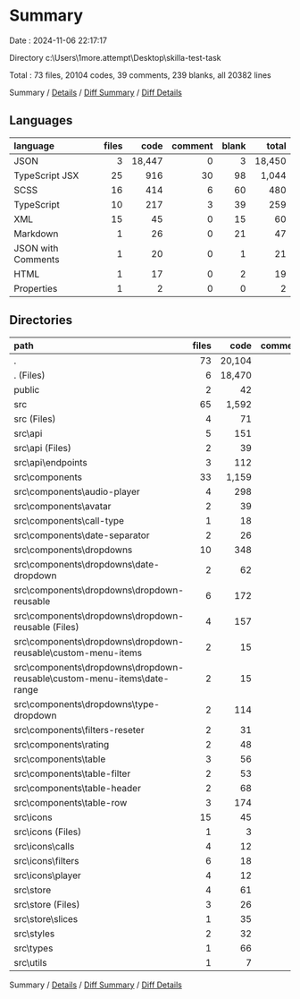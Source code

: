 # Summary

Date : 2024-11-06 22:17:17

Directory c:\\Users\\1more.attempt\\Desktop\\skilla-test-task

Total : 73 files,  20104 codes, 39 comments, 239 blanks, all 20382 lines

Summary / [Details](details.md) / [Diff Summary](diff.md) / [Diff Details](diff-details.md)

## Languages
| language | files | code | comment | blank | total |
| :--- | ---: | ---: | ---: | ---: | ---: |
| JSON | 3 | 18,447 | 0 | 3 | 18,450 |
| TypeScript JSX | 25 | 916 | 30 | 98 | 1,044 |
| SCSS | 16 | 414 | 6 | 60 | 480 |
| TypeScript | 10 | 217 | 3 | 39 | 259 |
| XML | 15 | 45 | 0 | 15 | 60 |
| Markdown | 1 | 26 | 0 | 21 | 47 |
| JSON with Comments | 1 | 20 | 0 | 1 | 21 |
| HTML | 1 | 17 | 0 | 2 | 19 |
| Properties | 1 | 2 | 0 | 0 | 2 |

## Directories
| path | files | code | comment | blank | total |
| :--- | ---: | ---: | ---: | ---: | ---: |
| . | 73 | 20,104 | 39 | 239 | 20,382 |
| . (Files) | 6 | 18,470 | 1 | 25 | 18,496 |
| public | 2 | 42 | 0 | 3 | 45 |
| src | 65 | 1,592 | 38 | 211 | 1,841 |
| src (Files) | 4 | 71 | 1 | 10 | 82 |
| src\\api | 5 | 151 | 2 | 15 | 168 |
| src\\api (Files) | 2 | 39 | 1 | 7 | 47 |
| src\\api\\endpoints | 3 | 112 | 1 | 8 | 121 |
| src\\components | 33 | 1,159 | 29 | 132 | 1,320 |
| src\\components\\audio-player | 4 | 298 | 0 | 20 | 318 |
| src\\components\\avatar | 2 | 39 | 0 | 7 | 46 |
| src\\components\\call-type | 1 | 18 | 0 | 2 | 20 |
| src\\components\\date-separator | 2 | 26 | 0 | 4 | 30 |
| src\\components\\dropdowns | 10 | 348 | 0 | 44 | 392 |
| src\\components\\dropdowns\\date-dropdown | 2 | 62 | 0 | 7 | 69 |
| src\\components\\dropdowns\\dropdown-reusable | 6 | 172 | 0 | 24 | 196 |
| src\\components\\dropdowns\\dropdown-reusable (Files) | 4 | 157 | 0 | 20 | 177 |
| src\\components\\dropdowns\\dropdown-reusable\\custom-menu-items | 2 | 15 | 0 | 4 | 19 |
| src\\components\\dropdowns\\dropdown-reusable\\custom-menu-items\\date-range | 2 | 15 | 0 | 4 | 19 |
| src\\components\\dropdowns\\type-dropdown | 2 | 114 | 0 | 13 | 127 |
| src\\components\\filters-reseter | 2 | 31 | 0 | 6 | 37 |
| src\\components\\rating | 2 | 48 | 0 | 10 | 58 |
| src\\components\\table | 3 | 56 | 0 | 11 | 67 |
| src\\components\\table-filter | 2 | 53 | 29 | 13 | 95 |
| src\\components\\table-header | 2 | 68 | 0 | 6 | 74 |
| src\\components\\table-row | 3 | 174 | 0 | 9 | 183 |
| src\\icons | 15 | 45 | 0 | 15 | 60 |
| src\\icons (Files) | 1 | 3 | 0 | 1 | 4 |
| src\\icons\\calls | 4 | 12 | 0 | 4 | 16 |
| src\\icons\\filters | 6 | 18 | 0 | 6 | 24 |
| src\\icons\\player | 4 | 12 | 0 | 4 | 16 |
| src\\store | 4 | 61 | 0 | 16 | 77 |
| src\\store (Files) | 3 | 26 | 0 | 11 | 37 |
| src\\store\\slices | 1 | 35 | 0 | 5 | 40 |
| src\\styles | 2 | 32 | 6 | 11 | 49 |
| src\\types | 1 | 66 | 0 | 10 | 76 |
| src\\utils | 1 | 7 | 0 | 2 | 9 |

Summary / [Details](details.md) / [Diff Summary](diff.md) / [Diff Details](diff-details.md)